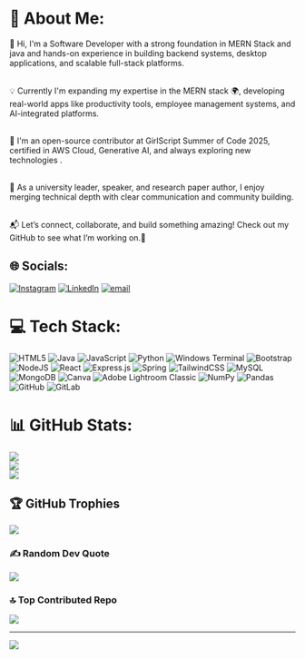 # 💫 About Me:
👋 Hi, I'm a Software Developer with a strong foundation in MERN Stack and java  and hands-on experience in building backend systems, desktop applications, and scalable full-stack platforms.<br><br>

💡 Currently I'm expanding my expertise in the MERN stack 🌍, developing real-world apps like productivity tools, employee management systems, and AI-integrated platforms.<br><br>

🌱 I'm an open-source contributor at GirlScript Summer of Code 2025, certified in AWS Cloud, Generative AI, and always exploring new technologies .<br><br>

🎤 As a university leader, speaker, and research paper author, I enjoy merging technical depth with clear communication and community building.<br><br>

📬 Let’s connect, collaborate, and build something amazing! Check out my GitHub to see what I’m working on.🚀

## 🌐 Socials:
[![Instagram](https://img.shields.io/badge/Instagram-%23E4405F.svg?logo=Instagram&logoColor=white)](https://instagram.com/aruu_0017) [![LinkedIn](https://img.shields.io/badge/LinkedIn-%230077B5.svg?logo=linkedin&logoColor=white)](https://linkedin.com/in/linkedin.com/in/arundhati-vaishnav17) [![email](https://img.shields.io/badge/Email-D14836?logo=gmail&logoColor=white)](mailto:arundhatianil17@gmail.com) 

# 💻 Tech Stack:
![HTML5](https://img.shields.io/badge/html5-%23E34F26.svg?style=for-the-badge&logo=html5&logoColor=white) ![Java](https://img.shields.io/badge/java-%23ED8B00.svg?style=for-the-badge&logo=openjdk&logoColor=white) ![JavaScript](https://img.shields.io/badge/javascript-%23323330.svg?style=for-the-badge&logo=javascript&logoColor=%23F7DF1E) ![Python](https://img.shields.io/badge/python-3670A0?style=for-the-badge&logo=python&logoColor=ffdd54) ![Windows Terminal](https://img.shields.io/badge/Windows%20Terminal-%234D4D4D.svg?style=for-the-badge&logo=windows-terminal&logoColor=white) ![Bootstrap](https://img.shields.io/badge/bootstrap-%238511FA.svg?style=for-the-badge&logo=bootstrap&logoColor=white) ![NodeJS](https://img.shields.io/badge/node.js-6DA55F?style=for-the-badge&logo=node.js&logoColor=white) ![React](https://img.shields.io/badge/react-%2320232a.svg?style=for-the-badge&logo=react&logoColor=%2361DAFB) ![Express.js](https://img.shields.io/badge/express.js-%23404d59.svg?style=for-the-badge&logo=express&logoColor=%2361DAFB) ![Spring](https://img.shields.io/badge/spring-%236DB33F.svg?style=for-the-badge&logo=spring&logoColor=white) ![TailwindCSS](https://img.shields.io/badge/tailwindcss-%2338B2AC.svg?style=for-the-badge&logo=tailwind-css&logoColor=white) ![MySQL](https://img.shields.io/badge/mysql-4479A1.svg?style=for-the-badge&logo=mysql&logoColor=white) ![MongoDB](https://img.shields.io/badge/MongoDB-%234ea94b.svg?style=for-the-badge&logo=mongodb&logoColor=white) ![Canva](https://img.shields.io/badge/Canva-%2300C4CC.svg?style=for-the-badge&logo=Canva&logoColor=white) ![Adobe Lightroom Classic](https://img.shields.io/badge/Adobe%20Lightroom%20Classic-31A8FF.svg?style=for-the-badge&logo=Adobe%20Lightroom%20Classic&logoColor=white) ![NumPy](https://img.shields.io/badge/numpy-%23013243.svg?style=for-the-badge&logo=numpy&logoColor=white) ![Pandas](https://img.shields.io/badge/pandas-%23150458.svg?style=for-the-badge&logo=pandas&logoColor=white) ![GitHub](https://img.shields.io/badge/github-%23121011.svg?style=for-the-badge&logo=github&logoColor=white) ![GitLab](https://img.shields.io/badge/gitlab-%23181717.svg?style=for-the-badge&logo=gitlab&logoColor=white)
# 📊 GitHub Stats:
<!-- Tip: For accurate stats with private commits, host your own instance of github-readme-stats and use a GitHub token -->

![](https://github-readme-stats.vercel.app/api?username=arundhativaishnav&theme=dark&hide_border=false&include_all_commits=true&count_private=true&cache_seconds=3600)<br/>
![](https://nirzak-streak-stats.vercel.app/?user=arundhativaishnav&theme=dark&hide_border=false&cache_seconds=3600)<br/>
![](https://github-readme-stats.vercel.app/api/top-langs/?username=arundhativaishnav&theme=dark&hide_border=false&include_all_commits=true&count_private=true&layout=compact&cache_seconds=3600)


## 🏆 GitHub Trophies
![](https://github-profile-trophy.vercel.app/?username=arundhativaishnav&theme=radical&no-frame=false&no-bg=true&margin-w=4)

### ✍️ Random Dev Quote
![](https://quotes-github-readme.vercel.app/api?type=horizontal&theme=dark)

### 🔝 Top Contributed Repo
![](https://github-contributor-stats.vercel.app/api?username=arundhativaishnav&limit=5&theme=dark&combine_all_yearly_contributions=true)

---
[![](https://visitcount.itsvg.in/api?id=arundhativaishnav&icon=0&color=0)](https://visitcount.itsvg.in)

<!-- Proudly created with GPRM ( https://gprm.itsvg.in ) -->

<!--
**arundhativaishnav/arundhativaishnav** is a ✨ _special_ ✨ repository because its `README.md` (this file) appears on your GitHub profile.

Here are some ideas to get you started:

- 🔭 I’m currently working on ...
- 🌱 I’m currently learning ...
- 👯 I’m looking to collaborate on ...
- 🤔 I’m looking for help with ...
- 💬 Ask me about ...
- 📫 How to reach me: ...
- 😄 Pronouns: ...
- ⚡ Fun fact: ...
-->
